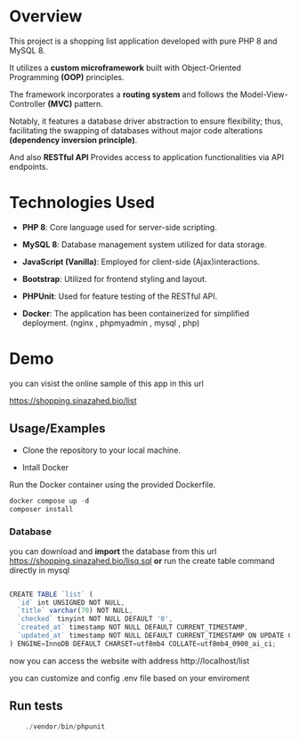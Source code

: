 

# Overview
This project is a shopping list application developed with pure PHP 8 and MySQL 8.
 
It utilizes a **custom microframework** built with Object-Oriented Programming **(OOP)** principles.

The framework incorporates a **routing system** and follows the Model-View-Controller **(MVC)** pattern.

Notably, it features a database driver abstraction to ensure flexibility; thus, facilitating the swapping of databases without major code alterations **(dependency inversion principle)**.

And also **RESTful API** Provides access to application functionalities via API endpoints.



# Technologies Used

- **PHP 8**: Core language used for server-side scripting.
- **MySQL 8**: Database management system utilized for data storage.
- **JavaScript (Vanilla)**: Employed for client-side (Ajax)interactions.

- **Bootstrap**: Utilized for frontend styling and layout.

- **PHPUnit**: Used for feature testing of the RESTful API.

- **Docker**: The application has been containerized for simplified deployment. (nginx , phpmyadmin , mysql , php)


# Demo

you can visist the online sample of this app in this url

https://shopping.sinazahed.bio/list


## Usage/Examples

- Clone the repository to your local machine.

- Intall Docker

Run the Docker container using the provided Dockerfile.
```javascript
docker compose up -d
composer install
```

### Database

you can download and **import** the database from this url https://shopping.sinazahed.bio/lisq.sql
**or** run the create table command directly in mysql

```javascript

CREATE TABLE `list` (
  `id` int UNSIGNED NOT NULL,
  `title` varchar(70) NOT NULL,
  `checked` tinyint NOT NULL DEFAULT '0',
  `created_at` timestamp NOT NULL DEFAULT CURRENT_TIMESTAMP,
  `updated_at` timestamp NOT NULL DEFAULT CURRENT_TIMESTAMP ON UPDATE CURRENT_TIMESTAMP
) ENGINE=InnoDB DEFAULT CHARSET=utf8mb4 COLLATE=utf8mb4_0900_ai_ci;

```



now you can access the website with address http://localhost/list

you can customize and config .env file based on your enviroment


## Run tests
```javascript
    ./vendor/bin/phpunit
```
